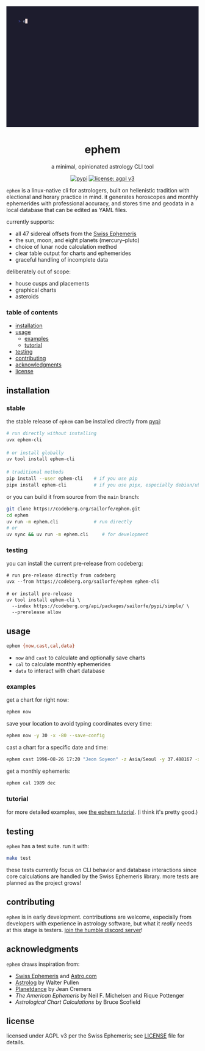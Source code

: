 <div align="center">

<img src="./assets/vhs.gif">

# ephem

a minimal, opinionated astrology CLI tool

[![pypi](https://img.shields.io/pypi/v/ephem-cli.svg)](https://pypi.org/project/ephem-cli/) [![license: agpl v3](https://img.shields.io/badge/license-agpl--3-blue.svg)](./LICENSE)

</div>


`ephem` is a linux-native cli for astrologers, built on hellenistic tradition with electional and horary practice in mind. it generates horoscopes and monthly ephemerides with professional accuracy, and stores time and geodata in a local database that can be edited as YAML files.

currently supports:
- all 47 sidereal offsets from the [Swiss Ephemeris](https://www.astro.com/swisseph/swephprg.htm)
- the sun, moon, and eight planets (mercury–pluto)
- choice of lunar node calculation method
- clear table output for charts and ephemerides
- graceful handling of incomplete data

deliberately out of scope:
- house cusps and placements
- graphical charts
- asteroids

### table of contents

- [installation](#installation)
- [usage](#usage)
    * [examples](#examples)
    * [tutorial](#tutorial)
- [testing](#testing)
- [contributing](#contributing)
- [acknowledgments](#acknowledgments)
- [license](#license)

<a name="installation"></a>
## installation

### stable

the stable release of `ephem` can be installed directly from [pypi](https://pypi.org/project/ephem-cli):

```sh
# run directly without installing
uvx ephem-cli

# or install globally
uv tool install ephem-cli

# traditional methods
pip install --user ephem-cli    # if you use pip
pipx install ephem-cli          # if you use pipx, especially debian/ubuntu
```

or you can build it from source from the `main` branch:

```sh
git clone https://codeberg.org/sailorfe/ephem.git
cd ephem
uv run -m ephem.cli             # run directly
# or
uv sync && uv run -m ephem.cli     # for development
```

### testing

you can install the current pre-release from codeberg:

```
# run pre-release directly from codeberg
uvx --from https://codeberg.org/sailorfe/ephem ephem-cli

# or install pre-release
uv tool install ephem-cli \
  --index https://codeberg.org/api/packages/sailorfe/pypi/simple/ \
  --prerelease allow
```

<a name="usage"></a>
## usage

```sh
ephem {now,cast,cal,data}
```

- `now` and `cast` to calculate and optionally save charts
- `cal` to calculate monthly ephemerides
- `data` to interact with chart database

<a name="examples"></a>
### examples

get a chart for right now:
```sh
ephem now
```

save your location to avoid typing coordinates every time:
```sh
ephem now -y 30 -x -80 --save-config
```

cast a chart for a specific date and time:
```sh
ephem cast 1996-08-26 17:20 "Jeon Soyeon" -z Asia/Seoul -y 37.488167 -x 127.085472
```

get a monthly ephemeris:
```sh
ephem cal 1989 dec
```

<a name="tutorial"></a>
### tutorial

for more detailed examples, see [the ephem tutorial](https://sailorfe.codeberg.page/ephem). (i think it's pretty good.)

<a name="testing"></a>
## testing

`ephem` has a test suite. run it with:

```sh
make test
```

these tests currently focus on CLI behavior and database interactions since core calculations are handled by the Swiss Ephemeris library. more tests are planned as the project grows!

<a name="contributing"></a>
## contributing

`ephem` is in early development. contributions are welcome, especially from developers with experience in astrology software, but what it *really* needs at this stage is testers. [join the humble discord server](https://discord.gg/b3vA5ZhSu2)!

<a name="acknowledgments"></a>
## acknowledgments

`ephem` draws inspiration from:

- [Swiss Ephemeris](https://www.astro.com/swisseph/swephinfo_e.htm) and [Astro.com](https://www.astro.com/horoscope)
- [Astrolog](https://astrolog.org/astrolog.html) by Walter Pullen
- [Planetdance](http://www.jcremers.com/Home.html) by Jean Cremers
- *The American Ephemeris* by Neil F. Michelsen and Rique Pottenger
- *Astrological Chart Calculations* by Bruce Scofield

<a name="license"></a>
## license

licensed under AGPL v3 per the Swiss Ephemeris; see [LICENSE](./LICENSE) file for details.
